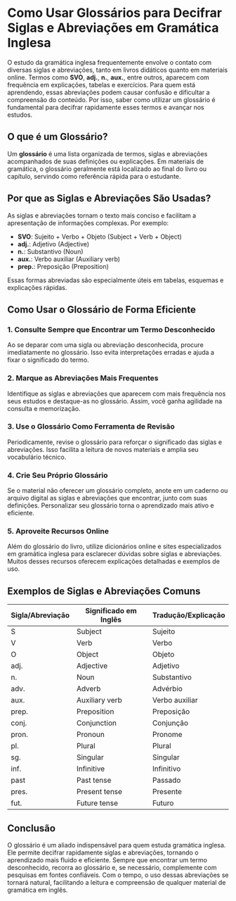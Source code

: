 
# Como Usar Glossários para Decifrar Siglas e Abreviações em Gramática Inglesa

O estudo da gramática inglesa frequentemente envolve o contato com diversas siglas e abreviações, tanto em livros didáticos quanto em materiais online. Termos como **SVO**, **adj.**, **n.**, **aux.**, entre outros, aparecem com frequência em explicações, tabelas e exercícios. Para quem está aprendendo, essas abreviações podem causar confusão e dificultar a compreensão do conteúdo. Por isso, saber como utilizar um glossário é fundamental para decifrar rapidamente esses termos e avançar nos estudos.

## O que é um Glossário?

Um **glossário** é uma lista organizada de termos, siglas e abreviações acompanhados de suas definições ou explicações. Em materiais de gramática, o glossário geralmente está localizado ao final do livro ou capítulo, servindo como referência rápida para o estudante.

## Por que as Siglas e Abreviações São Usadas?

As siglas e abreviações tornam o texto mais conciso e facilitam a apresentação de informações complexas. Por exemplo:

- **SVO**: Sujeito + Verbo + Objeto (Subject + Verb + Object)
- **adj.**: Adjetivo (Adjective)
- **n.**: Substantivo (Noun)
- **aux.**: Verbo auxiliar (Auxiliary verb)
- **prep.**: Preposição (Preposition)

Essas formas abreviadas são especialmente úteis em tabelas, esquemas e explicações rápidas.

## Como Usar o Glossário de Forma Eficiente

### 1. Consulte Sempre que Encontrar um Termo Desconhecido

Ao se deparar com uma sigla ou abreviação desconhecida, procure imediatamente no glossário. Isso evita interpretações erradas e ajuda a fixar o significado do termo.

### 2. Marque as Abreviações Mais Frequentes

Identifique as siglas e abreviações que aparecem com mais frequência nos seus estudos e destaque-as no glossário. Assim, você ganha agilidade na consulta e memorização.

### 3. Use o Glossário Como Ferramenta de Revisão

Periodicamente, revise o glossário para reforçar o significado das siglas e abreviações. Isso facilita a leitura de novos materiais e amplia seu vocabulário técnico.

### 4. Crie Seu Próprio Glossário

Se o material não oferecer um glossário completo, anote em um caderno ou arquivo digital as siglas e abreviações que encontrar, junto com suas definições. Personalizar seu glossário torna o aprendizado mais ativo e eficiente.

### 5. Aproveite Recursos Online

Além do glossário do livro, utilize dicionários online e sites especializados em gramática inglesa para esclarecer dúvidas sobre siglas e abreviações. Muitos desses recursos oferecem explicações detalhadas e exemplos de uso.

## Exemplos de Siglas e Abreviações Comuns

| Sigla/Abreviação | Significado em Inglês      | Tradução/Explicação         |
|------------------|---------------------------|-----------------------------|
| S                | Subject                   | Sujeito                     |
| V                | Verb                      | Verbo                       |
| O                | Object                    | Objeto                      |
| adj.             | Adjective                 | Adjetivo                    |
| n.               | Noun                      | Substantivo                 |
| adv.             | Adverb                    | Advérbio                    |
| aux.             | Auxiliary verb            | Verbo auxiliar              |
| prep.            | Preposition               | Preposição                  |
| conj.            | Conjunction               | Conjunção                   |
| pron.            | Pronoun                   | Pronome                     |
| pl.              | Plural                    | Plural                      |
| sg.              | Singular                  | Singular                    |
| inf.             | Infinitive                | Infinitivo                  |
| past             | Past tense                | Passado                     |
| pres.            | Present tense             | Presente                    |
| fut.             | Future tense              | Futuro                      |

## Conclusão

O glossário é um aliado indispensável para quem estuda gramática inglesa. Ele permite decifrar rapidamente siglas e abreviações, tornando o aprendizado mais fluido e eficiente. Sempre que encontrar um termo desconhecido, recorra ao glossário e, se necessário, complemente com pesquisas em fontes confiáveis. Com o tempo, o uso dessas abreviações se tornará natural, facilitando a leitura e compreensão de qualquer material de gramática em inglês.
```
